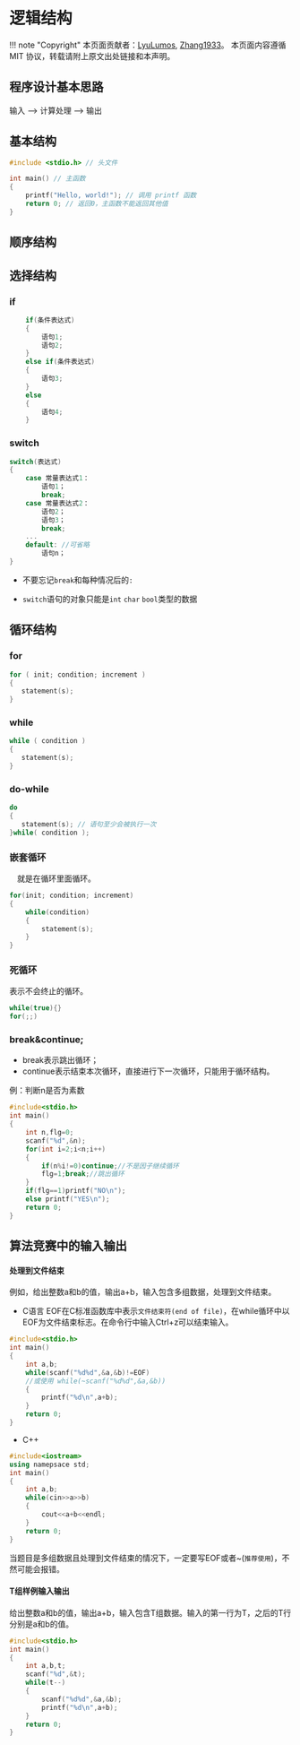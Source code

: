 # 逻辑结构

!!! note "Copyright"
    本页面贡献者：[LyuLumos](https://github.com/LyuLumos), [Zhang1933](https://github.com/Zhang1933)。
    本页面内容遵循 MIT 协议，转载请附上原文出处链接和本声明。

## 程序设计基本思路
输入 --> 计算处理 --> 输出  

## 基本结构
```cpp
#include <stdio.h> // 头文件

int main() // 主函数
{
    printf("Hello, world!"); // 调用 printf 函数
    return 0; // 返回0，主函数不能返回其他值
}
```
## 顺序结构
## 选择结构
### if
```cpp
    if(条件表达式) 
    {
        语句1;
        语句2;
    }
    else if(条件表达式) 
    {
        语句3;
    }
    else 
    {
        语句4;
    }
```
### switch
```cpp
switch(表达式)
{
    case 常量表达式1：
        语句1；
        break;
    case 常量表达式2：
        语句2；
        语句3；
        break;
    ...
    default: //可省略
        语句n；
}
```

* 不要忘记```break```和每种情况后的```:```

* ```switch```语句的对象只能是```int``` ```char``` ```bool```类型的数据
## 循环结构
### for
```c
for ( init; condition; increment ) 
{
   statement(s);
}
```
### while
```c
while ( condition ) 
{
   statement(s);
}
```
### do-while
```c
do 
{
   statement(s); // 语句至少会被执行一次
}while( condition );
```

### 嵌套循环
&ensp;&ensp;就是在循环里面循环。
```c
for(init; condition; increment)
{
    while(condition)
    {
        statement(s);
    }
}
```
### 死循环
表示不会终止的循环。
```c
while(true){}
for(;;)
```
### break&continue;
* break表示跳出循环；
* continue表示结束本次循环，直接进行下一次循环，只能用于循环结构。

例：判断n是否为素数

```cpp
#include<stdio.h>
int main()
{
	int n,flg=0;
	scanf("%d",&n);
	for(int i=2;i<n;i++)
    {
		if(n%i!=0)continue;//不是因子继续循环
		flg=1;break;//跳出循环
	}
	if(flg==1)printf("NO\n");
	else printf("YES\n");
	return 0;
} 
```
## 算法竞赛中的输入输出
#### 处理到文件结束
例如，给出整数a和b的值，输出a+b，输入包含多组数据，处理到文件结束。

* C语言
EOF在C标准函数库中表示`文件结束符(end of file)`，在while循环中以EOF为文件结束标志。在命令行中输入Ctrl+z可以结束输入。
```cpp
#include<stdio.h>
int main()
{
	int a,b;
	while(scanf("%d%d",&a,&b)!=EOF)
	//或使用 while(~scanf("%d%d",&a,&b))
    {
		printf("%d\n",a+b);
	}
	return 0;
} 
```

* C++
```cpp
#include<iostream>
using namepsace std;
int main()
{
	int a,b;
	while(cin>>a>>b)
    {
		cout<<a+b<<endl;
	}
	return 0;
} 
```
当题目是多组数据且处理到文件结束的情况下，一定要写EOF或者~(`推荐使用`)，不然可能会报错。
#### T组样例输入输出
给出整数a和b的值，输出a+b，输入包含T组数据。输入的第一行为T，之后的T行分别是a和b的值。

```cpp
#include<stdio.h>
int main()
{
	int a,b,t;
	scanf("%d",&t);
	while(t--)
    {
		scanf("%d%d",&a,&b);
		printf("%d\n",a+b);
	}
	return 0;
}
```
